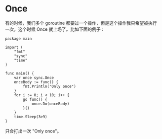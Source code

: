 # Once

有的时候，我们多个 goroutine 都要过一个操作，但是这个操作我只希望被执行一次，这个时候 Once 就上场了。比如下面的例子 :

```text
package main

import (
    "fmt"
    "sync"
    "time"
)

func main() {
    var once sync.Once
    onceBody := func() {
        fmt.Println("Only once")
    }
    for i := 0; i < 10; i++ {
        go func() {
            once.Do(onceBody)
        }()
    }
    time.Sleep(3e9)
}
```

只会打出一次 "Only once"。

